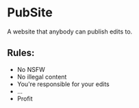 # PubSite
A website that anybody can publish edits to.

## Rules:
- No NSFW
- No illegal content
- You're responsible for your edits
- ...
- Profit
